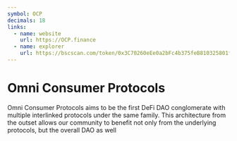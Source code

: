 ```yaml
---
symbol: OCP
decimals: 18
links:
  - name: website
    url: https://OCP.finance
  - name: explorer
    url: https://bscscan.com/token/0x3C70260eEe0a2bFc4b375feB810325801f289fBd
---
```


# Omni Consumer Protocols

Omni Consumer Protocols aims to be the first DeFi DAO conglomerate with multiple interlinked protocols under the same family. This architecture from the outset allows our community to benefit not only from the underlying protocols, but the overall DAO as well
